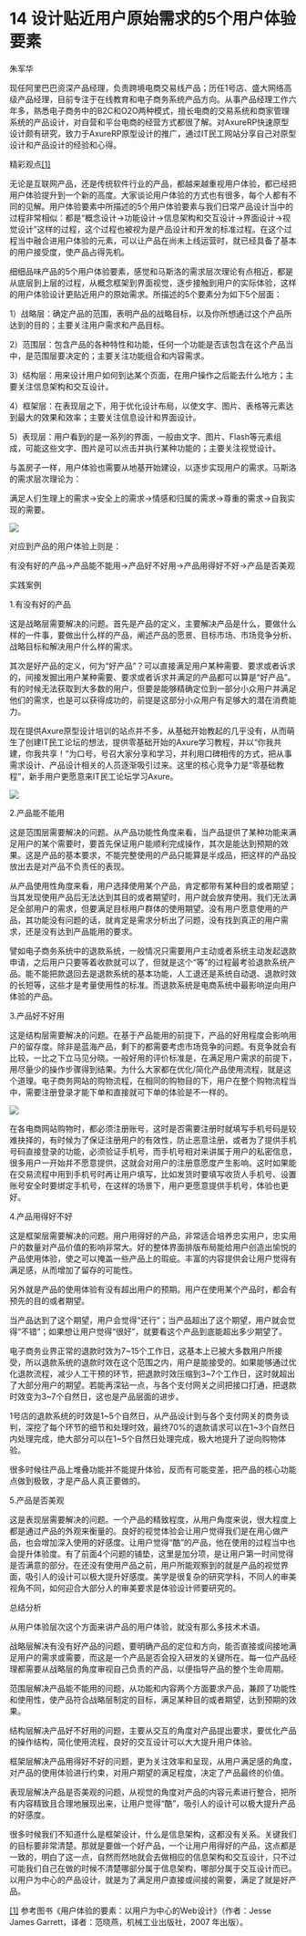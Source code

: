 # 14 设计贴近用户原始需求的5个用户体验要素

朱军华

现任阿里巴巴资深产品经理，负责跨境电商交易线产品；历任1号店、盛大网络高级产品经理，目前专注于在线教育和电子商务系统产品方向。从事产品经理工作六年多，熟悉电子商务中的B2C和O2O两种模式，擅长电商的交易系统和商家管理系统的产品设计，对自营和平台电商的经营方式都很了解。对AxureRP快速原型设计颇有研究，致力于AxureRP原型设计的推广，通过IT民工网站分享自己对原型设计和产品设计的经验和心得。

精彩观点[[1]](part0488.xhtml#ch1_back)

无论是互联网产品，还是传统软件行业的产品，都越来越重视用户体验，都已经把用户体验提升到一个新的高度。大家谈论用户体验的方式也有很多，每个人都有不同的见解。用户体验要素中所描述的5个用户体验要素与我们日常产品设计当中的过程非常相似：都是“概念设计→功能设计→信息架构和交互设计→界面设计→视觉设计”这样的过程，这个过程也被视为是产品设计和开发的标准过程。在这个过程当中融合进用户体验的元素，可以让产品在尚未上线运营时，就已经具备了基本的用户接受度，使产品占得先机。

细细品味产品的5个用户体验要素，感觉和马斯洛的需求层次理论有点相近，都是从底层到上层的过程，从概念框架到界面视觉，逐步接触到用户的实际体验，这样的用户体验设计更贴近用户的原始需求。所描述的5个要素分为如下5个层面：

1）战略层：确定产品的范围，表明产品的战略目标，以及你所想通过这个产品所达到的目的；主要关注用户需求和产品目标。

2）范围层：包含产品的各种特性和功能，任何一个功能是否该包含在这个产品当中，是范围层要决定的；主要关注功能组合和内容需求。

3）结构层：用来设计用户如何到达某个页面，在用户操作之后能去什么地方；主要关注信息架构和交互设计。

4）框架层：在表现层之下，用于优化设计布局，以使文字、图片、表格等元素达到最大的效果和效率；主要关注信息设计和界面设计。

5）表现层：用户看到的是一系列的界面，一般由文字、图片、Flash等元素组成，可能这些文字、图片是可以点击并执行某种功能的；主要关注视觉设计。

与盖房子一样，用户体验也需要从地基开始建设，以逐步实现用户的需求。马斯洛的需求层次理论为：

满足人们生理上的需求→安全上的需求→情感和归属的需求→尊重的需求→自我实现的需要。

![](images/image01756_jpeg)

对应到产品的用户体验上则是：

有没有好的产品→产品能不能用→产品好不好用→产品用得好不好→产品是否美观

实践案例

1.有没有好的产品

这是战略层需要解决的问题。首先是产品的定义，主要解决产品是什么，要做什么样的一件事，要做出什么样的产品，阐述产品的愿景、目标市场、市场竞争分析、战略目标和解决用户什么样的需求。

其次是好产品的定义，何为“好产品”？可以直接满足用户某种需要、要求或者诉求的，间接发掘出用户某种需要、要求或者诉求并满足的产品都可以算是“好产品”。有的时候无法获取到大多数的用户，但要是能够精确定位到一部分小众用户并满足他们的需求，也是可以获得成功的，前提是这部分小众用户有足够大的潜在消费能力。

现在提供Axure原型设计培训的站点并不多，从基础开始教起的几乎没有，从而萌生了创建IT民工论坛的想法，提供零基础开始的Axure学习教程，并以“你我共建，你我共享！”为口号，号召大家分享和学习，并利用口碑相传的方式，把从事需求设计、产品设计相关的人员逐渐吸引过来。这里的核心竞争力是“零基础教程”，新手用户更愿意来IT民工论坛学习Axure。

![](images/image01757_jpeg)

2.产品能不能用

这是范围层需要解决的问题。从产品功能性角度来看，当产品提供了某种功能来满足用户的某个需要时，要首先保证用户能顺利完成操作，其次是能达到预期的效果。这是产品的基本要求，不能完整使用的产品只能算是半成品，把这样的产品投放出去是对产品不负责任的表现。

从产品使用性角度来看，用户选择使用某个产品，肯定都带有某种目的或者期望；当其发现使用产品后无法达到其目的或者期望时，用户就会放弃使用。我们无法满足全部用户的需求，但要满足目标用户群体的使用期望。没有用户愿意使用的产品，其功能没有问题的话，就肯定是需求分析出了问题，没有找到真正的用户需求，还是没有达到产品能用的要求。

譬如电子商务系统中的退款系统，一般情况只需要用户主动或者系统主动发起退款申请，之后用户只要等着收款就可以了，但就是这个“等”的过程最考验退款系统产品。能不能把款退回去是退款系统的基本功能，人工退还是系统自动退、退款时效的长短等，这些才是考量使用性的标准。而退款系统是电商系统中最影响逆向用户体验的产品。

3.产品好不好用

这是结构层需要解决的问题。在基于产品能用的前提下，产品的好用程度会影响用户的留存度。除非是蓝海产品，剩下的都需要考虑市场竞争的问题。有竞争就会有比较，一比之下立马见分晓。一般好用的评价标准是，在满足用户需求的前提下，用尽量少的操作步骤得到结果。为什么大家都在优化/简化产品使用流程，就是这个道理。电子商务网站的购物流程，在相同的购物目的下，用户在整个购物流程当中，需要注册登录才能下单和直接就可下单的体验是不一样的。

![](images/image01758_jpeg)

在各电商网站购物时，都必须注册账号，这时是否需要注册时就填写手机号码是较难抉择的，有时候为了保证注册用户的有效性，防止恶意注册，或者为了提供手机号码直接登录的功能，必须验证手机号，而手机号相对来讲属于用户的私密信息，很多用户一开始并不愿意提供，这就会对用户的注册意愿度产生影响。这时如果能在交易流程中用到手机号时再让用户填写，比如发货时要填写收货人手机号、设置账号安全时要绑定手机号，在这样的场景下，用户更愿意提供手机号，体验也更好。

4.产品用得好不好

这是框架层需要解决的问题。用户用得好的产品，非常适合培养忠实用户，忠实用户的数量对产品价值的影响非常大。好的整体界面排版布局能给用户创造出愉悦的产品使用体验，使之可以掩盖一些产品上的瑕疵。丰富的内容提供会让用户觉得有满足感，从而增加了留存的可能性。

另外就是产品的使用体验有没有超出用户的预期。用户在使用某个产品时，都会有预先的目的或者期望。

当产品达到了这个期望，用户会觉得“还行”；当产品超出了这个期望，用户就会觉得“不错”；如果想让用户觉得“很好”，就要看这个产品到底能超出多少期望了。

电子商务业界正常的退款时效为7~15个工作日，这基本上已被大多数用户所接受，所以退款系统的退款时效在这个范围之内，用户是能接受的。如果能够通过优化退款流程，减少人工干预的环节，把退款时效压缩到3~7个工作日，这时就超出了大部分用户的期望。若能再深钻一点，与各个支付网关之间把接口打通，把退款时效变为3~7个自然日，这也是产品层面的进步。

1号店的退款系统的时效是1~5个自然日，从产品设计到与各个支付网关的商务谈判，深挖了每个环节的细节和处理时效，最终70%的退款请求可以在1~3个自然日内处理完成，绝大部分可以在1~5个自然日处理完成，极大地提升了逆向购物体验。

很多时候往产品上堆叠功能并不能提升体验，反而有可能变差，把产品的核心功能点做到极致，才是产品人真正要做的。

5.产品是否美观

这是表现层需要解决的问题。一个产品的精致程度，从用户角度来说，很大程度上都是通过产品的外观来衡量的。良好的视觉体验会让用户觉得我们是在用心做产品，也会增加深入使用的好感度。让用户觉得“酷”的产品，他在使用的过程当中也会提升体验度。有了前面4个问题的铺垫，这里是加分项，是让用户第一时间觉得是否满意的部分。在还没有使用产品之前，用户所能观察到的就是产品的视觉界面，吸引人的设计可以极大提升好感度。美学是很复杂的研究学科，不同人的审美视角不同，如何迎合大部分人的审美要求是体验设计师要研究的。

总结分析

从用户体验层次这个方面来讲产品的用户体验，就没有那么多技术术语。

战略层解决有没有好产品的问题，要明确产品的定位和方向，能否直接或间接地满足用户的需求或需要，而这是一个产品是否会投入研发的关键所在。每一位产品经理都需要从战略层的角度审视自己负责的产品，以便指导产品的整个生命周期。

范围层解决产品能不能用的问题，从功能和内容两个方面要求产品，兼顾了功能性和使用性，使产品符合战略层制定的目标，满足某种目的或者期望，达到预期的效果。

结构层解决产品好不好用的问题，主要从交互的角度对产品提出要求，要优化产品的操作结构，简化使用流程，良好的交互设计可以大大提升用户体验。

框架层解决产品用得好不好的问题，更为关注效率和呈现，从用户满足感的角度，对产品的使用体验进行约束，对用户期望的满足程度，决定了产品最终的价值。

表现层解决产品是否美观的问题，从视觉的角度对产品的内容元素进行整合，把所有内容精致且合理地展现出来，让用户觉得“酷”，吸引人的设计可以极大提升产品的好感度。

很多时候我们不知道什么是框架设计，什么是信息架构，这都没有关系。关键我们的目标要非常清楚。那就是要做一个好产品，一个让用户用得好的产品，这点都是一致的，明白了这一点，自然而然地就会去做相应的信息架构和交互设计，只不过可能我们自己在做的时候不清楚哪部分属于信息架构，哪部分属于交互设计而已。以用户为中心的产品设计，就是为了满足用户直接或间接的需要，满足了就是好产品。

[[1]](part0488.xhtml#ch1) 参考图书《用户体验的要素：以用户为中心的Web设计》（作者：Jesse James Garrett，译者：范晓燕，机械工业出版社，2007 年出版）。
